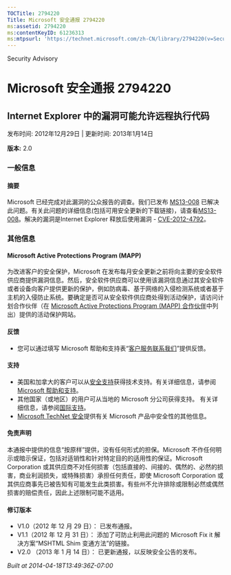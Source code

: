 ```yaml
---
TOCTitle: 2794220
Title: Microsoft 安全通报 2794220
ms:assetid: 2794220
ms:contentKeyID: 61236313
ms:mtpsurl: 'https://technet.microsoft.com/zh-CN/library/2794220(v=Security.10)'
---
```


Security Advisory

Microsoft 安全通报 2794220
==========================

Internet Explorer 中的漏洞可能允许远程执行代码
----------------------------------------------

发布时间: 2012年12月29日 | 更新时间: 2013年1月14日

**版本:** 2.0

### 一般信息

#### 摘要

Microsoft 已经完成对此漏洞的公众报告的调查。我们已发布 [MS13-008](http://go.microsoft.com/fwlink/?linkid=275628) 已解决此问题。有关此问题的详细信息(包括可用安全更新的下载链接)，请查看[MS13-008](http://go.microsoft.com/fwlink/?linkid=275628)。解决的漏洞是Internet Explorer 释放后使用漏洞 - [CVE-2012-4792](http://www.cve.mitre.org/cgi-bin/cvename.cgi?name=cve-2012-4792)。

### 其他信息

#### Microsoft Active Protections Program (MAPP)

为改进客户的安全保护，Microsoft 在发布每月安全更新之前将向主要的安全软件供应商提供漏洞信息。然后，安全软件供应商可以使用该漏洞信息通过其安全软件或者设备向客户提供更新的保护，例如防病毒、基于网络的入侵检测系统或者基于主机的入侵防止系统。要确定是否可从安全软件供应商处得到活动保护，请访问计划合作伙伴（在 [Microsoft Active Protections Program (MAPP) 合作伙伴](http://go.microsoft.com/fwlink/?linkid=215201)中列出）提供的活动保护网站。

#### 反馈

-   您可以通过填写 Microsoft 帮助和支持表“[客户服务联系我们](http://support.microsoft.com/kb/?scid=sw;en;1257&showpage=1&ws=technet&sd=tech)”提供反馈。

#### 支持

-   美国和加拿大的客户可以从[安全支持](http://go.microsoft.com/fwlink/?linkid=21131)获得技术支持。有关详细信息，请参阅[Microsoft 帮助和支持](http://support.microsoft.com/)。
-   其他国家（或地区）的用户可从当地的 Microsoft 分公司获得支持。 有关详细信息，请参阅[国际支持](http://go.microsoft.com/fwlink/?linkid=21155)。
-   [Microsoft TechNet 安全](http://go.microsoft.com/fwlink/?linkid=21132)提供有关 Microsoft 产品中安全性的其他信息。

#### 免责声明

本通报中提供的信息“按原样”提供，没有任何形式的担保。Microsoft 不作任何明示或暗示保证，包括对适销性和针对特定目的的适用性的保证。Microsoft Corporation 或其供应商不对任何损害（包括直接的、间接的、偶然的、必然的损害，商业利润损失，或特殊损害）承担任何责任，即使 Microsoft Corporation 或其供应商事先已被告知有可能发生此类损害。有些州不允许排除或限制必然或偶然损害的赔偿责任，因此上述限制可能不适用。

#### 修订版本

-   V1.0（2012 年 12 月 29 日）： 已发布通报。
-   V1.1（2012 年 12 月 31 日）： 添加了可防止利用此问题的 Microsoft Fix it 解决方案“MSHTML Shim 变通方法”的链接。
-   V2.0 （2013 年 1 月 14 日）： 已更新通报，以反映安全公告的发布。

*Built at 2014-04-18T13:49:36Z-07:00*
